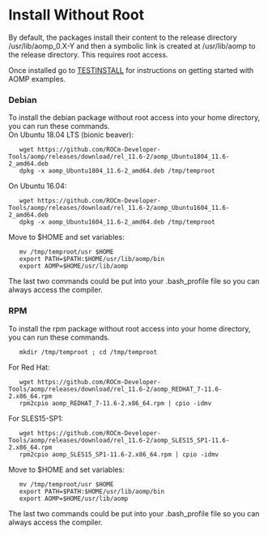 # Install Without Root
By default, the packages install their content to the release directory /usr/lib/aomp_0.X-Y and then a  symbolic link is created at /usr/lib/aomp to the release directory. This requires root access.

Once installed go to [TESTINSTALL](TESTINSTALL.md) for instructions on getting started with AOMP examples.

### Debian
To install the debian package without root access into your home directory, you can run these commands.<br>
On Ubuntu 18.04 LTS (bionic beaver):
```
   wget https://github.com/ROCm-Developer-Tools/aomp/releases/download/rel_11.6-2/aomp_Ubuntu1804_11.6-2_amd64.deb
   dpkg -x aomp_Ubuntu1804_11.6-2_amd64.deb /tmp/temproot
```
On Ubuntu 16.04:
```
   wget https://github.com/ROCm-Developer-Tools/aomp/releases/download/rel_11.6-2/aomp_Ubuntu1604_11.6-2_amd64.deb
   dpkg -x aomp_Ubuntu1604_11.6-2_amd64.deb /tmp/temproot
```
Move to $HOME and set variables:
```
   mv /tmp/temproot/usr $HOME
   export PATH=$PATH:$HOME/usr/lib/aomp/bin
   export AOMP=$HOME/usr/lib/aomp
```
The last two commands could be put into your .bash_profile file so you can always access the compiler.

### RPM
To install the rpm package without root access into your home directory, you can run these commands.
```
   mkdir /tmp/temproot ; cd /tmp/temproot 
```
For Red Hat:
```
   wget https://github.com/ROCm-Developer-Tools/aomp/releases/download/rel_11.6-2/aomp_REDHAT_7-11.6-2.x86_64.rpm
   rpm2cpio aomp_REDHAT_7-11.6-2.x86_64.rpm | cpio -idmv
```
For SLES15-SP1:
```
   wget https://github.com/ROCm-Developer-Tools/aomp/releases/download/rel_11.6-2/aomp_SLES15_SP1-11.6-2.x86_64.rpm
   rpm2cpio aomp_SLES15_SP1-11.6-2.x86_64.rpm | cpio -idmv
```
Move to $HOME and set variables:
```
   mv /tmp/temproot/usr $HOME
   export PATH=$PATH:$HOME/usr/lib/aomp/bin
   export AOMP=$HOME/usr/lib/aomp
```
The last two commands could be put into your .bash_profile file so you can always access the compiler.

